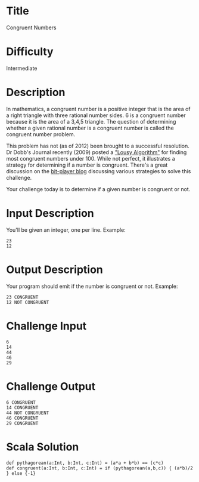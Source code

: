 # Title

Congruent Numbers

# Difficulty

Intermediate

# Description

In mathematics, a congruent number is a positive integer that is the area of a right triangle with three rational number sides. 6 is a congruent number because it is the area of a 3,4,5 triangle. The question of determining whether a given rational number is a congruent number is called the congruent number problem. 

This problem has not (as of 2012) been brought to a successful resolution. Dr Dobb's Journal recently (2009) posted a ["Lousy Algorithm"](http://www.drdobbs.com/architecture-and-design/congruent-numbers-and-the-lousy-algorith/228701878) for finding most congruent numbers under 100. While not perfect, it illustrates a strategy for determining if a number is congruent. There's a great discussion on the [bit-player blog](http://bit-player.org/2009/congruent-numbers) discussing various strategies to solve this challenge. 

Your challenge today is to determine if a given number is congruent or not. 

# Input Description

You'll be given an integer, one per line. Example:

    23
    12

# Output Description

Your program should emit if the number is congruent or not. Example:

    23 CONGRUENT
    12 NOT CONGRUENT

# Challenge Input

    6
    14
    44
    46
    29

# Challenge Output

    6 CONGRUENT
    14 CONGRUENT
    44 NOT CONGRUENT
    46 CONGRUENT
    29 CONGRUENT

# Scala Solution

    def pythagorean(a:Int, b:Int, c:Int) = (a*a + b*b) == (c*c)
    def congruent(a:Int, b:Int, c:Int) = if (pythagorean(a,b,c)) { (a*b)/2 } else {-1}